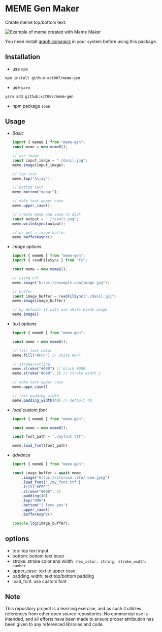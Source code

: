 # MEME Gen Maker
Create meme top/bottom text.

![Example of meme created with Meme Maker](http://i.imgur.com/2s8NYvM.png)

You need install [graphicsmagick](http://www.graphicsmagick.org/index.html) in your system before using this package.

## Installation
- use `npm`
```bash
npm install github:xct007/meme-gen
```
- use `yarn`
```bash
yarn add github:xct007/meme-gen
```
- npm package `soon`

## Usage
- *Basic*
    ```js
    import { memeG } from "meme-gen";
    const meme = new memeG();

    // use image
    const input_image = "./danil.jpg";
    meme.image(input_image);

    // top text
    meme.top("Anjay");

    // bottom text
    meme.bottom("mabar");

    // make text upper case
    meme.upper_case();

    // create meme and save to disk
    const output = "./result.png";
    meme.writeAsync(output);

    // or get a image buffer
    meme.bufferAsync()
    ```
- *image options*
    ```js
    import { memeG } from "meme-gen";
    import { readFileSync } from "fs";

    const meme = new memeG();

    // using url 
    meme.image("https://example.com/image.jpg");

    // buffer
    const image_buffer = readFilSync("./danil.jpg")
    meme.image(image_buffer)

    // by default it will use white blank image
    meme.image()
    ```
- *text options*
    ```js
    import { memeG } from "meme-gen";

    const meme = new memeG();

    // fill text color
    meme.fill("#FFF") // white #FFF

    // stroke/outline
    meme.stroke("#000") // black #000
    meme.stroke("#000", 2) // stroke width 2

    // make text upper case
    meme.uppe_case()

    // text padding width
    meme.padding_width(40) // default 40
    ```
- *load custom font*
    ```js
    import { memeG } from "meme-gen";

    const meme = new memeG();

    const font_path = "./myfont.ttf";

    meme.load_font(font_path)
    ```
- *advance*
    ```js
    import { memeG } from "meme-gen";
    
    const image_buffer = await meme
        .image("https://itsrose.life/rose.jpeg")
        .load_font("./my_font.ttf")
        .fill("#FFF")
        .stroke("#000", 2)
        .padding(40)
        .top("OMG")
        .bottom("I love you")
        .upper_case()
        .bufferAsync()
    
    console.log(image_buffer);
    ```
## options
- top: top text input
- bottom: bottom text input
- stroke: stroke color and width ``` hex_color: string, stroke_width: number```
- upper_case: text to upper case
- padding_width: text top/bottom padding
- load_font: use custom font

## Note
This repository project is a learning exercise, and as such it utilizes references from other open source repositories. No commercial use is intended, and all efforts have been made to ensure proper attribution has been given to any referenced libraries and code.